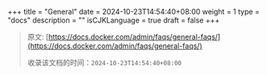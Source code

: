 +++
title = "General"
date = 2024-10-23T14:54:40+08:00
weight = 1
type = "docs"
description = ""
isCJKLanguage = true
draft = false
+++

> 原文: [https://docs.docker.com/admin/faqs/general-faqs/](https://docs.docker.com/admin/faqs/general-faqs/)
>
> 收录该文档的时间：`2024-10-23T14:54:40+08:00`
